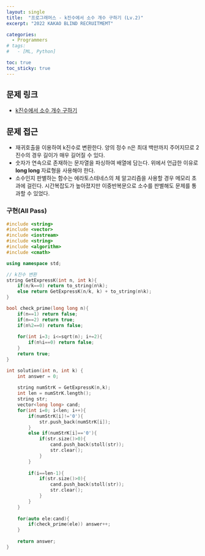 ```yaml
---
layout: single
title:  "프로그래머스 - k진수에서 소수 개수 구하기 (Lv.2)"
excerpt: "2022 KAKAO BLIND RECRUITMEMT"

categories:
  - Programmers
# tags:
#   - [ML, Python]

toc: true
toc_sticky: true
---
```


## 문제 링크
- [k진수에서 소수 개수 구하기](https://school.programmers.co.kr/learn/courses/30/lessons/92335)

## 문제 접근
- 재귀호출을 이용하여 k진수로 변환한다. 양의 정수 n은 최대 백만까지 주어지므로 2진수의 경우 길이가 매우 길어질 수 있다.
- 숫자가 연속으로 존재하는 문자열을 파싱하여 배열에 담는다. 위에서 언급한 이유로 **long long** 자료형을 사용해야 한다.
- 소수인지 판별하는 함수는 에라토스테네스의 체 알고리즘을 사용할 경우 메모리 초과에 걸린다. 시간복잡도가 높아졌지만 이중반복문으로 소수를 판별해도 문제를 통과할 수 있었다.

### 구현(All Pass)
```c++
#include <string>
#include <vector>
#include <iostream>
#include <string>
#include <algorithm>
#include <cmath>

using namespace std;

// k진수 변환
string GetExpressK(int n, int k){
    if(n/k==0) return to_string(n%k);
    else return GetExpressK(n/k, k) + to_string(n%k);
}

bool check_prime(long long n){
    if(n==1) return false;
    if(n==2) return true;
    if(n%2==0) return false;
    
    for(int i=3; i<=sqrt(n); i+=2){
        if(n%i==0) return false;
    }
    return true;
}

int solution(int n, int k) {
    int answer = 0;
    
    string numStrK = GetExpressK(n,k);
    int len = numStrK.length();
    string str;
    vector<long long> cand;
    for(int i=0; i<len; i++){
        if(numStrK[i]!='0'){
            str.push_back(numStrK[i]);
        }
        else if(numStrK[i]=='0'){
            if(str.size()>0){
                cand.push_back(stoll(str));
                str.clear();
            }
        }
        
        if(i==len-1){
            if(str.size()>0){
                cand.push_back(stoll(str));
                str.clear();
            }
        }
    }
    
    for(auto ele:cand){
        if(check_prime(ele)) answer++;
    }
    
    return answer;
}
```
